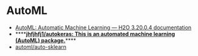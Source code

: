 # AutoML

* [AutoML: Automatic Machine Learning — H2O 3.20.0.4 documentation](http://docs.h2o.ai/h2o/latest-stable/h2o-docs/automl.html)
* \*\*\*\*[**jhfjhfj1/autokeras: This is an automated machine learning \(AutoML\) package.**](https://github.com/jhfjhfj1/autokeras)\*\*\*\*
* [automl/auto-sklearn](https://github.com/automl/auto-sklearn)



